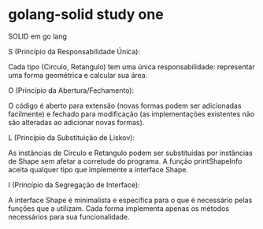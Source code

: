 # golang-solid study one

SOLID em go lang

S (Princípio da Responsabilidade Única):

Cada tipo (Circulo, Retangulo) tem uma única responsabilidade: representar uma forma geométrica e calcular sua área.

O (Princípio da Abertura/Fechamento):

O código é aberto para extensão (novas formas podem ser adicionadas facilmente) e fechado para modificação (as implementações existentes não são alteradas ao adicionar novas formas).

L (Princípio da Substituição de Liskov):

As instâncias de Circulo e Retangulo podem ser substituídas por instâncias de Shape sem afetar a corretude do programa. A função printShapeInfo aceita qualquer tipo que implemente a interface Shape.

I (Princípio da Segregação de Interface):

A interface Shape é minimalista e específica para o que é necessário pelas funções que a utilizam. Cada forma implementa apenas os métodos necessários para sua funcionalidade.
